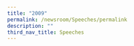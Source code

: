 ```yaml
---
title: "2009"
permalink: /newsroom/Speeches/permalink
description: ""
third_nav_title: Speeches
---
```

